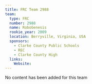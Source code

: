 ```yaml
---
title: FRC Team 2988
team:
  type: FRC
  number: 2988
  name: RoboGenesis
  rookie_year: 2009
  location: Berryville, Virginia, USA
  sponsors:
    - Clarke County Public Schools
    - REC
    - Clarke County High
  links:
    Website: 
---
```

No content has been added for this team